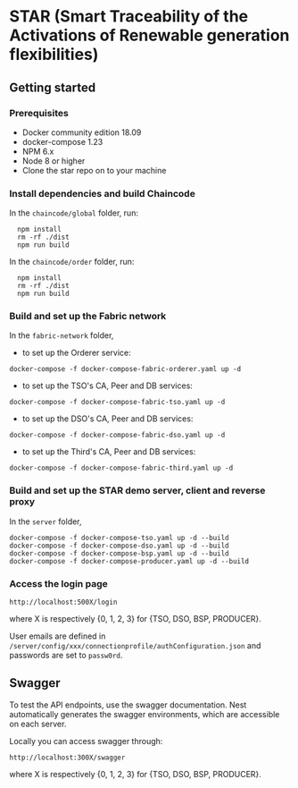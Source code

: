 # STAR (Smart Traceability of the Activations of Renewable generation flexibilities)


## Getting started

### Prerequisites

- Docker community edition 18.09
- docker-compose 1.23
- NPM 6.x
- Node 8 or higher
- Clone the star repo on to your machine


### Install dependencies and build Chaincode

In the `chaincode/global` folder, run:
```
  npm install
  rm -rf ./dist
  npm run build
```
In the `chaincode/order` folder, run:
```
  npm install
  rm -rf ./dist
  npm run build
```


### Build and set up the Fabric network

In the `fabric-network` folder,
- to set up the Orderer service:
```
docker-compose -f docker-compose-fabric-orderer.yaml up -d
```

- to set up the TSO's CA, Peer and DB services:
```
docker-compose -f docker-compose-fabric-tso.yaml up -d
```

- to set up the DSO's CA, Peer and DB services:
```
docker-compose -f docker-compose-fabric-dso.yaml up -d
```

- to set up the Third's CA, Peer and DB services:
```
docker-compose -f docker-compose-fabric-third.yaml up -d
```

### Build and set up the STAR demo server, client and reverse proxy

In the `server` folder,
```
docker-compose -f docker-compose-tso.yaml up -d --build
docker-compose -f docker-compose-dso.yaml up -d --build
docker-compose -f docker-compose-bsp.yaml up -d --build
docker-compose -f docker-compose-producer.yaml up -d --build
```

### Access the login page
```
http://localhost:500X/login
```
where X is respectively {0, 1, 2, 3} for {TSO, DSO, BSP, PRODUCER}.

User emails are defined in `/server/config/xxx/connectionprofile/authConfiguration.json` and passwords are set to `passw0rd`.

## Swagger
To test the API endpoints, use the swagger documentation.
Nest automatically generates the swagger environments, which are accessible on each server.

Locally you can access swagger through:
```
http://localhost:300X/swagger
```
where X is respectively {0, 1, 2, 3} for {TSO, DSO, BSP, PRODUCER}.


